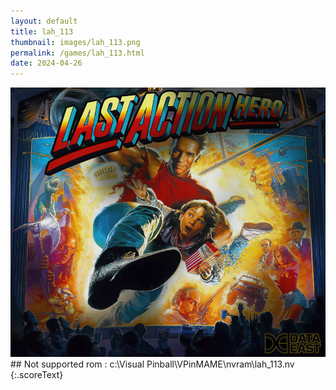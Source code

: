 ```yaml
---
layout: default
title: lah_113
thumbnail: images/lah_113.png
permalink: /games/lah_113.html
date: 2024-04-26
---
```


<img src="../images/lah_113.png" class="gameThumbnail img-fluid mx-auto align-middle">
## Not supported rom : c:\Visual Pinball\VPinMAME\nvram\lah_113.nv
{:.scoreText}

